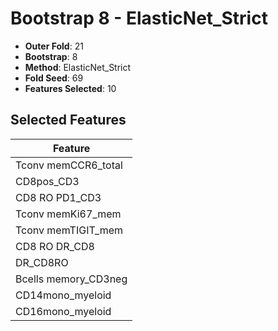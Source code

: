 # Bootstrap 8 - ElasticNet_Strict

- **Outer Fold**: 21
- **Bootstrap**: 8
- **Method**: ElasticNet_Strict
- **Fold Seed**: 69
- **Features Selected**: 10

## Selected Features

| Feature |
|---------|
| Tconv memCCR6_total |
| CD8pos_CD3 |
| CD8 RO PD1_CD3 |
| Tconv memKi67_mem |
| Tconv memTIGIT_mem |
| CD8 RO DR_CD8 |
| DR_CD8RO |
| Bcells memory_CD3neg |
| CD14mono_myeloid |
| CD16mono_myeloid |
